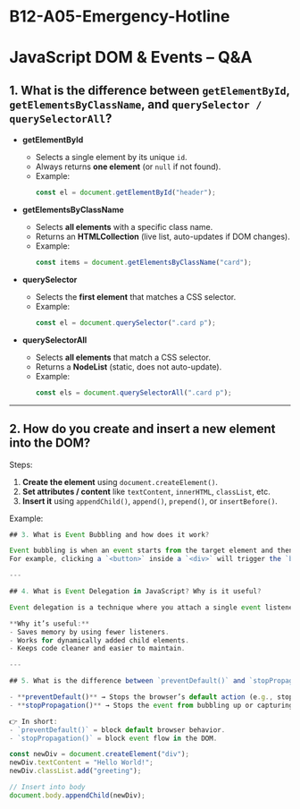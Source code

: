 # B12-A05-Emergency-Hotline
# JavaScript DOM & Events – Q&A

## 1. What is the difference between `getElementById`, `getElementsByClassName`, and `querySelector / querySelectorAll`?

- **getElementById**  
  - Selects a single element by its unique `id`.  
  - Always returns **one element** (or `null` if not found).  
  - Example:  
    ```js
    const el = document.getElementById("header");
    ```

- **getElementsByClassName**  
  - Selects **all elements** with a specific class name.  
  - Returns an **HTMLCollection** (live list, auto-updates if DOM changes).  
  - Example:  
    ```js
    const items = document.getElementsByClassName("card");
    ```

- **querySelector**  
  - Selects the **first element** that matches a CSS selector.  
  - Example:  
    ```js
    const el = document.querySelector(".card p");
    ```

- **querySelectorAll**  
  - Selects **all elements** that match a CSS selector.  
  - Returns a **NodeList** (static, does not auto-update).  
  - Example:  
    ```js
    const els = document.querySelectorAll(".card p");
    ```

---

## 2. How do you create and insert a new element into the DOM?

Steps:
1. **Create the element** using `document.createElement()`.
2. **Set attributes / content** like `textContent`, `innerHTML`, `classList`, etc.
3. **Insert it** using `appendChild()`, `append()`, `prepend()`, or `insertBefore()`.

Example:
```js
## 3. What is Event Bubbling and how does it work?

Event bubbling is when an event starts from the target element and then moves upward through its parent elements until it reaches the document.  
For example, clicking a `<button>` inside a `<div>` will trigger the `button` click event first, then the `div`, then `body`, and so on.

---

## 4. What is Event Delegation in JavaScript? Why is it useful?

Event delegation is a technique where you attach a single event listener to a parent element instead of multiple child elements. The event bubbles up from the child, and the parent can handle it.  

**Why it’s useful:**
- Saves memory by using fewer listeners.  
- Works for dynamically added child elements.  
- Keeps code cleaner and easier to maintain.

---

## 5. What is the difference between `preventDefault()` and `stopPropagation()` methods?

- **preventDefault()** → Stops the browser’s default action (e.g., stop a link from navigating, stop a form from submitting).  
- **stopPropagation()** → Stops the event from bubbling up or capturing down the DOM tree.  

👉 In short:  
- `preventDefault()` = block default browser behavior.  
- `stopPropagation()` = block event flow in the DOM.

const newDiv = document.createElement("div");
newDiv.textContent = "Hello World!";
newDiv.classList.add("greeting");

// Insert into body
document.body.appendChild(newDiv);
